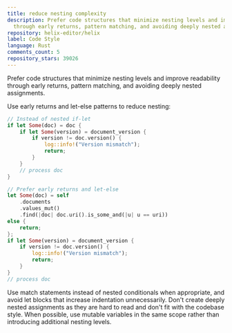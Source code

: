 ```yaml
---
title: reduce nesting complexity
description: Prefer code structures that minimize nesting levels and improve readability
  through early returns, pattern matching, and avoiding deeply nested assignments.
repository: helix-editor/helix
label: Code Style
language: Rust
comments_count: 5
repository_stars: 39026
---
```


Prefer code structures that minimize nesting levels and improve readability through early returns, pattern matching, and avoiding deeply nested assignments.

Use early returns and let-else patterns to reduce nesting:

```rust
// Instead of nested if-let
if let Some(doc) = doc {
    if let Some(version) = document_version {
        if version != doc.version() {
            log::info!("Version mismatch");
            return;
        }
    }
    // process doc
}

// Prefer early returns and let-else
let Some(doc) = self
    .documents
    .values_mut()
    .find(|doc| doc.uri().is_some_and(|u| u == uri))
else {
    return;
};
if let Some(version) = document_version {
    if version != doc.version() {
        log::info!("Version mismatch");
        return;
    }
}
// process doc
```

Use match statements instead of nested conditionals when appropriate, and avoid let blocks that increase indentation unnecessarily. Don't create deeply nested assignments as they are hard to read and don't fit with the codebase style. When possible, use mutable variables in the same scope rather than introducing additional nesting levels.